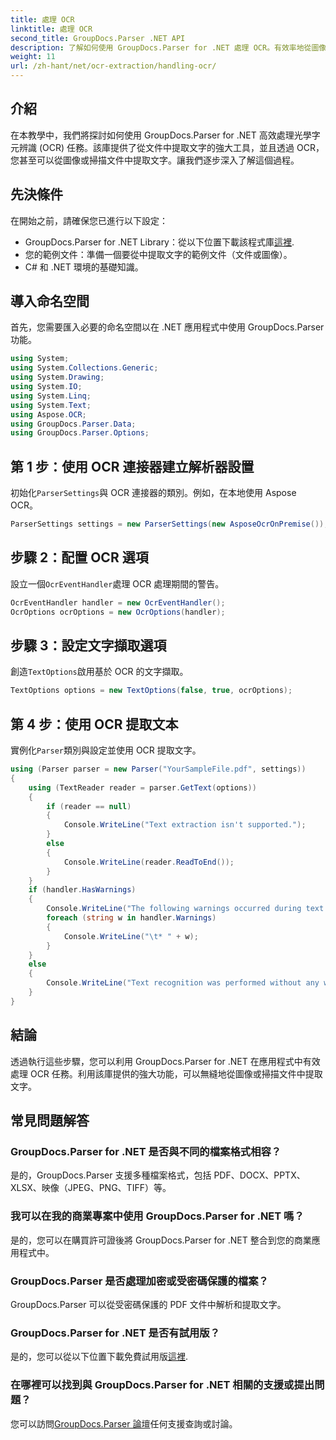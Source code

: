 ```yaml
---
title: 處理 OCR
linktitle: 處理 OCR
second_title: GroupDocs.Parser .NET API
description: 了解如何使用 GroupDocs.Parser for .NET 處理 OCR。有效率地從圖像和掃描文件中提取文字。
weight: 11
url: /zh-hant/net/ocr-extraction/handling-ocr/
---
```

## 介紹
在本教學中，我們將探討如何使用 GroupDocs.Parser for .NET 高效處理光學字元辨識 (OCR) 任務。該庫提供了從文件中提取文字的強大工具，並且透過 OCR，您甚至可以從圖像或掃描文件中提取文字。讓我們逐步深入了解這個過程。
## 先決條件
在開始之前，請確保您已進行以下設定：
- GroupDocs.Parser for .NET Library：從以下位置下載該程式庫[這裡](https://releases.groupdocs.com/parser/net/).
- 您的範例文件：準備一個要從中提取文字的範例文件（文件或圖像）。
- C# 和 .NET 環境的基礎知識。

## 導入命名空間
首先，您需要匯入必要的命名空間以在 .NET 應用程式中使用 GroupDocs.Parser 功能。
```csharp
using System;
using System.Collections.Generic;
using System.Drawing;
using System.IO;
using System.Linq;
using System.Text;
using Aspose.OCR;
using GroupDocs.Parser.Data;
using GroupDocs.Parser.Options;
```
## 第 1 步：使用 OCR 連接器建立解析器設置
初始化`ParserSettings`與 OCR 連接器的類別。例如，在本地使用 Aspose OCR。
```csharp
ParserSettings settings = new ParserSettings(new AsposeOcrOnPremise());
```
## 步驟 2：配置 OCR 選項
設立一個`OcrEventHandler`處理 OCR 處理期間的警告。
```csharp
OcrEventHandler handler = new OcrEventHandler();
OcrOptions ocrOptions = new OcrOptions(handler);
```
## 步驟 3：設定文字擷取選項
創造`TextOptions`啟用基於 OCR 的文字擷取。
```csharp
TextOptions options = new TextOptions(false, true, ocrOptions);
```
## 第 4 步：使用 OCR 提取文本
實例化`Parser`類別與設定並使用 OCR 提取文字。
```csharp
using (Parser parser = new Parser("YourSampleFile.pdf", settings))
{
    using (TextReader reader = parser.GetText(options))
    {
        if (reader == null)
        {
            Console.WriteLine("Text extraction isn't supported.");
        }
        else
        {
            Console.WriteLine(reader.ReadToEnd());
        }
    }
    if (handler.HasWarnings)
    {
        Console.WriteLine("The following warnings occurred during text recognition:");
        foreach (string w in handler.Warnings)
        {
            Console.WriteLine("\t* " + w);
        }
    }
    else
    {
        Console.WriteLine("Text recognition was performed without any warnings.");
    }
}
```

## 結論
透過執行這些步驟，您可以利用 GroupDocs.Parser for .NET 在應用程式中有效處理 OCR 任務。利用該庫提供的強大功能，可以無縫地從圖像或掃描文件中提取文字。

## 常見問題解答
### GroupDocs.Parser for .NET 是否與不同的檔案格式相容？
是的，GroupDocs.Parser 支援多種檔案格式，包括 PDF、DOCX、PPTX、XLSX、映像（JPEG、PNG、TIFF）等。
### 我可以在我的商業專案中使用 GroupDocs.Parser for .NET 嗎？
是的，您可以在購買許可證後將 GroupDocs.Parser for .NET 整合到您的商業應用程式中。
### GroupDocs.Parser 是否處理加密或受密碼保護的檔案？
GroupDocs.Parser 可以從受密碼保護的 PDF 文件中解析和提取文字。
### GroupDocs.Parser for .NET 是否有試用版？
是的，您可以從以下位置下載免費試用版[這裡](https://releases.groupdocs.com/).
### 在哪裡可以找到與 GroupDocs.Parser for .NET 相關的支援或提出問題？
您可以訪問[GroupDocs.Parser 論壇](https://forum.groupdocs.com/c/parser/17)任何支援查詢或討論。